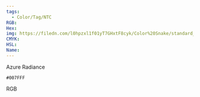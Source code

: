 ```yaml
---
tags:
  - Color/Tag/NTC
RGB:
Hex:
img: https://filedn.com/l0hpzxl1f01yT7GHxtF8cyk/Color%20Snake/standard_csv_to_svg/007FFF.svg
CMYK:
HSL:
Name:
---
```

Azure Radiance
```palette
#007FFF
```
RGB

